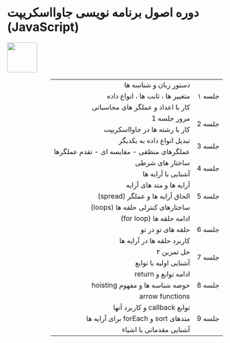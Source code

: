 <h1>دوره اصول برنامه نویسی جاوااسکریپت (JavaScript)</h1>

<div>
  <img src="https://upload.wikimedia.org/wikipedia/commons/3/3b/Javascript_Logo.png" width="70px" />
</div>
<div dir="rtl">
  <table >
    <tr>
      <td rowspan="3">جلسه ۱</td>
      <td>دستور زبان و شناسه ها</td>
    </tr>
    <tr>
      <td>متغییر ها ، ثابت ها ، انواع داده</td>
    </tr>
    <tr>
      <td>کار با اعداد و عملگر های محاسباتی</td>
    </tr>
    <tr>
      <td rowspan="2">جلسه 2</td>
      <td>مرور جلسه 1 </td>
    </tr>
    <tr>
      <td> کار با رشته ها در جاوااسکریپت</td>
    </tr>
    <tr>
      <td rowspan="2">جلسه 3</td>
      <td>تبدیل انواع داده به یکدیگر</td>
    </tr>
    <tr>
      <td>عملگرهای منطقی - مقایسه ای - تقدم عملگرها</td>
    </tr>
    <tr>
      <td rowspan="2">جلسه 4</td>
      <td>ساختار های شرطی </td>
    </tr>
    <tr>
      <td> آشنایی با آرایه ها</td>
    </tr>
    <tr>
      <td rowspan="3">جلسه 5</td>
      <td>آرایه ها و متد های آرایه</td>
    </tr>
    <tr>
      <td>الحاق آرایه ها و عملگر (spread) </td>
    </tr>
    <tr>
      <td>ساختارهای کنترلی حلقه ها (loops)</td>
    </tr>
    <tr>
      <td rowspan="3">جلسه 6</td>
      <td>ادامه حلقه ها (for loop)</td>
    </tr>
    <tr>
      <td>حلقه های تو در تو</td>
    </tr>
    <tr>
      <td> کاربرد حلقه ها در آرایه ها</td>
    </tr>
   <tr>
      <td rowspan="2">جلسه 7</td>
      <td>حل تمرین ۲</td>
    </tr>
    <tr>
      <td>آشنایی اولیه با توابع</td>
    </tr>
    <tr>
      <td rowspan="3">جلسه 8</td>
      <td> ادامه توابع و  return </td>
    </tr>
    <tr>
      <td>حوضه شناسه ها و مفهوم hoisting</td>
    </tr>
    <tr>
      <td>arrow functions </td>
    </tr>
    <tr>
      <td rowspan="3">جلسه 9</td>
      <td>توابع callback و کاربرد آنها</td>
    </tr>
    <tr>
      <td>متدهای sort و forEach برای آرایه ها</td>
    </tr>
    <tr>
      <td>آشنایی مقدماتی با اشیاء</td>
    </tr>
  </table>
</div>
